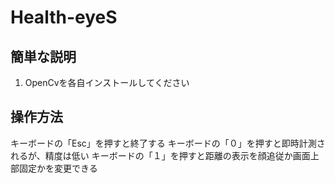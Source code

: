 # Health-eyeS

## 簡単な説明
1. OpenCvを各自インストールしてください

## 操作方法
キーボードの「Esc」を押すと終了する
キーボードの「０」を押すと即時計測されるが、精度は低い
キーボードの「１」を押すと距離の表示を顔追従か画面上部固定かを変更できる
